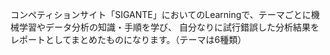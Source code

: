 コンペティションサイト「SIGANTE」においてのLearningで、テーマごとに機械学習やデータ分析の知識・手順を学び、
自分なりに試行錯誤した分析結果をレポートとしてまとめたものになります。（テーマは6種類）
